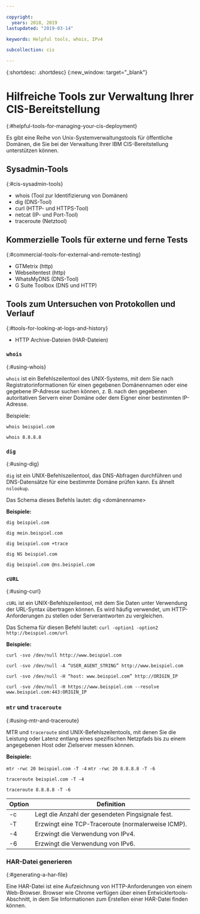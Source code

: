 ```yaml
---

copyright:
  years: 2018, 2019
lastupdated: "2019-03-14"

keywords: Helpful tools, whois, IPv4

subcollection: cis

---
```


{:shortdesc: .shortdesc}
{:new_window: target="_blank"}

# Hilfreiche Tools zur Verwaltung Ihrer CIS-Bereitstellung
{:#helpful-tools-for-managing-your-cis-deployment}

Es gibt eine Reihe von Unix-Systemverwaltungstools für öffentliche Domänen, die Sie bei der Verwaltung Ihrer IBM CIS-Bereitstellung unterstützen können.

## Sysadmin-Tools
{:#cis-sysadmin-tools}

 * whois (Tool zur Identifizierung von Domänen)
 * dig (DNS-Tool)
 * curl (HTTP- und HTTPS-Tool)
 * netcat (IP- und Port-Tool)
 * traceroute (Netztool)

## Kommerzielle Tools für externe und ferne Tests
{:#commercial-tools-for-external-and-remote-testing}

 * GTMetrix (http)
 * Webseitentest (http)
 * WhatsMyDNS (DNS-Tool)
 * G Suite Toolbox (DNS und HTTP)

## Tools zum Untersuchen von Protokollen und Verlauf
{:#tools-for-looking-at-logs-and-history}

 * HTTP Archive-Dateien (HAR-Dateien)


### `whois`
{:#using-whois}

`whois` ist ein Befehlszeilentool des UNIX-Systems, mit dem Sie nach Registratorinformationen für einen gegebenen Domänennamen oder eine gegebene IP-Adresse suchen können, z. B. nach den gegebenen autoritativen Servern einer Domäne oder dem Eigner einer bestimmten IP-Adresse.

Beispiele:

`whois beispiel.com`

`whois 8.8.8.8`

### `dig`
{:#using-dig}

`dig` ist ein UNIX-Befehlszeilentool, das DNS-Abfragen durchführen und DNS-Datensätze für eine bestimmte Domäne prüfen kann. Es ähnelt `nslookup`.

Das Schema dieses Befehls lautet: dig <datensatztyp> <domänenname> <optionen>

**Beispiele:**

`dig beispiel.com`

`dig mein.beispiel.com`

`dig beispiel.com +trace`

`dig NS beispiel.com`

`dig beispiel.com @ns.beispiel.com`

### `cURL`
{:#using-curl}

`cURL` ist ein UNIX-Befehlszeilentool, mit dem Sie Daten unter Verwendung der URL-Syntax übertragen können. Es wird häufig verwendet, um HTTP-Anforderungen zu stellen oder Serverantworten zu vergleichen.

Das Schema für diesen Befehl lautet: `curl -option1 -option2 http://beispiel.com/url`

**Beispiele:**

`curl -svo /dev/null http://www.beispiel.com`

`curl -svo /dev/null -A “USER_AGENT_STRING” http://www.beispiel.com`

`curl -svo /dev/null -H “host: www.beispiel.com” http://ORIGIN_IP`

`curl -svo /dev/null -H https://www.beispiel.com --resolve www.beispiel.com:443:ORIGIN_IP`

### `mtr` und `traceroute`
{:#using-mtr-and-traceroute}

MTR und `traceroute` sind UNIX-Befehlszeilentools, mit denen Sie die Leistung oder Latenz entlang eines spezifischen Netzpfads bis zu einem angegebenen Host oder Zielserver messen können.

**Beispiele:**

`mtr -rwc 20 beispiel.com -T -4`
`mtr -rwc 20 8.8.8.8 -T -6`

`traceroute beispiel.com -T -4`

`traceroute 8.8.8.8 -T -6`

| Option | Definition |
|---------|-----------|
| -c | Legt die Anzahl der gesendeten Pingsignale fest. |
| -T | Erzwingt eine TCP-Traceroute (normalerweise ICMP). |
| -4 | Erzwingt die Verwendung von IPv4. |
| -6 | Erzwingt die Verwendung von IPv6. |

### HAR-Datei generieren
{:#generating-a-har-file}

Eine HAR-Datei ist eine Aufzeichnung von HTTP-Anforderungen von einem Web-Browser. Browser wie Chrome verfügen über einen Entwicklertools-Abschnitt, in dem Sie Informationen zum Erstellen einer HAR-Datei finden können.
